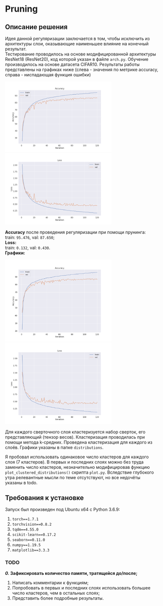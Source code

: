 # Pruning

## Описание решения

Идея данной регуляризации заключается в том, чтобы исключить из архитектуры слои, оказывающие наименьшее влияние на конечный результат.    
Тестирование проводилось на основе модифицированной архитектуры ResNet18 (ResNet20), код которой указан в файле `arch.py`. 
Обучение производилось на основе датасета CIFAR10. Результаты работы представлены на графиках ниже (слева - значения по метрике accuracy, справа - ниспадающая функция ошибки)
<p float="left">
  <img src="/accuracy.png" width="350" />
  <img src="/losses.png" width="350" />
</p>

**Accuracy** после проведения регуляризации при помощи прунинга:     
train: `95.476`, val: `87.650`;    
**Loss:**     
train: `0.132`, val: `0.430`.    
**Графики:**    
<p float="left">
  <img src="/accuracy_pruned.png" width="350" />
  <img src="/losses_pruned.png" width="350" />
</p>

Для каждого сверточного слоя кластеризуется набор сверток, его представляющий (тензор весов). Кластеризация проводилась при помощи метода k-средних. Проведена кластеризация для каждого из слоёв. Графики указаны в папке `distributions`.

Я пробовал использовать одинаковое число кластеров для каждого слоя (7 кластеров). В первых и последних слоях можно без труда заменить число кластеров, незначительно модифицировав функцию `plot_clustered_distributions()` скрипта `plot.py`.
Вследствие глубокого утра релевантные мысли по теме отсутствуют, но все недочёты указаны в todo.


## Требования к установке
Запуск был произведен под Ubuntu x64 c Python 3.6.9:
1. `torch==1.7.1`
2. `torchvision==0.8.2`
3. `tqdm==4.55.0`
4. `scikit-learn==0.17.2`
5. `seaborn==0.11.0`
6. `numpy==1.19.5`
7. `matplotlib==3.3.3`

### TODO
***0.* Зафиксировать количество памяти, тратящейся до/после;**
1. Написать комментарии к функциям;
2. Попробовать в первых и последних слоях использовать большее число кластеров, чем в остальных слоях;
3. Представить более подробные результаты.
